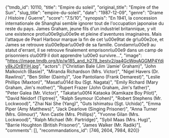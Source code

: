 {"tmdb_id": 10110, "title": "Empire du soleil", "original_title": "Empire of the Sun", "slug_title": "empire-du-soleil", "date": "1987-12-09", "genre": "Drame / Histoire / Guerre", "score": "7.5/10", "synopsis": "En 1941, la concession internationale de Shanghai semble ignorer tout de l'occupation japonaise du reste du pays. James Graham, jeune fils d'un industriel britannique, y vit une existence prot\u00e9g\u00e9e et pleine d'aventures imaginaires. Mais l'attaque de Pearl Harbour marque la fin de cet \u00e9tat de gr\u00e2ce, et James se retrouve s\u00e9par\u00e9 de sa famille. Condamn\u00e9 au statut d'errant, il se retrouve finalement emprisonn\u00e9 dans un camp de prisonniers o\u00f9 il doit apprendre \u00e0 survivre...", "image": "https://image.tmdb.org/t/p/w185_and_h278_bestv2/qa4GcWqyAGGMP4Ydjv8kJOrBYjH.jpg", "actors": ["Christian Bale (Jim 'Jamie' Graham)", "John Malkovich (Basie)", "Miranda Richardson (Mrs. Victor)", "Nigel Havers (Dr. Rawlins)", "Ben Stiller (Dainty)", "Joe Pantoliano (Frank Demarest)", "Leslie Phillips (Maxton)", "Masat\u014d Ibu (Sgt. Nagata)", "Emily Richard (Mary Graham, Jim's mother)", "Rupert Frazer (John Graham, Jim's father)", "Peter Galea (Mr. Victor)", "Takatar\u00f4 Kataoka (Kamikaze Boy Pilot)", "David Neidorf (Tiptree)", "Ralph Seymour (Cohen)", "Robert Stephens (Mr. Lockwood)", "Zhai Nai She (Yang)", "Guts Ishimatsu (Sgt. Uchida)", "Emma Piper (Amy Matthews)", "Jack Dearlove (Singing Prisoner)", "Anna Turner (Mrs. Gilmour)", "Ann Castle (Mrs. Phillips)", "Yvonne Gilan (Mrs. Lockwood)", "Ralph Michael (Mr. Partridge)", "Sybil Maas (Mrs. Hug)", "Barrie Houghton (British Prisoner)", "James Walker (Mr. Radik)"], "comments": [], "recommandations_id": [746, 2604, 7984, 820]}